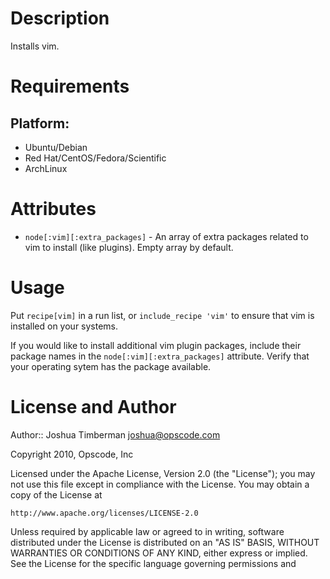 Description
===========

Installs vim.

Requirements
============

## Platform:

* Ubuntu/Debian
* Red Hat/CentOS/Fedora/Scientific
* ArchLinux

Attributes
==========

* `node[:vim][:extra_packages]` - An array of extra packages related to vim to install (like plugins). Empty array by default.

Usage
=====

Put `recipe[vim]` in a run list, or `include_recipe 'vim'` to ensure that vim is installed on your systems.

If you would like to install additional vim plugin packages, include their package names in the `node[:vim][:extra_packages]` attribute. Verify that your operating sytem has the package available.

License and Author
==================

Author:: Joshua Timberman <joshua@opscode.com>

Copyright 2010, Opscode, Inc

Licensed under the Apache License, Version 2.0 (the "License");
you may not use this file except in compliance with the License.
You may obtain a copy of the License at

    http://www.apache.org/licenses/LICENSE-2.0

Unless required by applicable law or agreed to in writing, software
distributed under the License is distributed on an "AS IS" BASIS,
WITHOUT WARRANTIES OR CONDITIONS OF ANY KIND, either express or implied.
See the License for the specific language governing permissions and
